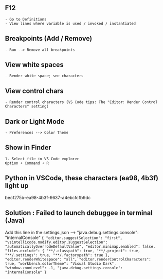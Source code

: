 ## F12 
    - Go to Definitions
    - View lines where variable is used / invoked / instantiated

## Breakpoints (Add / Remove)
	- Run --> Remove all breakpoints

## View white spaces
    - Render white space; see characters

## View control chars
    - Render control characters (VS Code tips: The "Editor: Render Control Characters" setting)

## Dark or Light Mode 
	- Preferences --> Color Theme

## Show in Finder
	1. Select file in VS Code explorer
    Option + Command + R

## Python in VSCode, these characters (ea98, 4b3f) light up
becf275b-ea98-4b3f-9637-a4ebcfcfb9dc

## Solution : Failed to launch debuggee in terminal (Java)
Add this line in the settings.json --> "java.debug.settings.console": "internalConsole"
`
{
    "editor.suggestSelection": "first",
    "vsintellicode.modify.editor.suggestSelection": "automaticallyOverrodeDefaultValue",
    "editor.minimap.enabled": false,
    "files.exclude": {
        "**/.classpath": true,
        "**/.project": true,
        "**/.settings": true,
        "**/.factorypath": true
    },
    "editor.renderWhitespace": "all",
    "editor.renderControlCharacters": true,
    "workbench.colorTheme": "Visual Studio Dark",
    "window.zoomLevel": -1,
    "java.debug.settings.console": "internalConsole"
}
`
